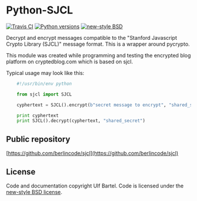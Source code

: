 Python-SJCL
===========

[![Travis CI](https://travis-ci.org/berlincode/sjcl.svg?branch=master&style=flat)](https://travis-ci.org/berlincode/sjcl)
[![Python versions](https://img.shields.io/pypi/pyversions/sjcl.svg)](https://pypi.python.org/pypi/sjcl/)
[![new-style BSD](https://img.shields.io/pypi/l/sjcl.svg)](https://github.com/berlincode/sjcl/blob/master/LICENSE.txt)

Decrypt and encrypt messages compatible to the "Stanford Javascript Crypto
Library (SJCL)" message format. This is a wrapper around pycrypto.

This module was created while programming and testing the encrypted
blog platform on cryptedblog.com which is based on sjcl.

Typical usage may look like this:

```python
    #!/usr/bin/env python

    from sjcl import SJCL

    cyphertext = SJCL().encrypt(b"secret message to encrypt", "shared_secret")

    print cyphertext
    print SJCL().decrypt(cyphertext, "shared_secret")
```

Public repository
-----------------

[https://github.com/berlincode/sjcl](https://github.com/berlincode/sjcl)


License
-------

Code and documentation copyright Ulf Bartel. Code is licensed under the
[new-style BSD license](./LICENSE.txt).


